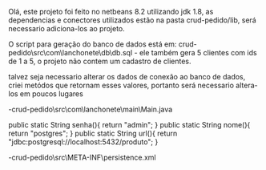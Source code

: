 Olá, este projeto foi feito no netbeans 8.2 utilizando jdk 1.8, as dependencias e conectores utilizados estão na pasta crud-pedido/lib,
será necessario adiciona-los ao projeto.

O script para geração do banco de dados está em: crud-pedido\src\com\lanchonete\db\db.sql - ele também gera 5 clientes com ids de 1 a 5, o projeto não contem
um cadastro de clientes.

talvez seja necessario alterar os dados de conexão ao banco de dados, criei metódos que retornam esses valores, portanto será necessario altera-los em poucos lugares

-crud-pedido\src\com\lanchonete\main\Main.java

public static String senha(){
        return "admin";
    }
public static String nome(){
    return "postgres";
}
public static String url(){
    return "jdbc:postgresql://localhost:5432/produto";
}

-crud-pedido\src\META-INF\persistence.xml
  <property name="javax.persistence.jdbc.url" value="jdbc:postgresql://localhost:5432/produto"/>
  <property name="javax.persistence.jdbc.user" value="postgres"/>
  <property name="javax.persistence.jdbc.password" value="admin"/>
  


